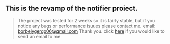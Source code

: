 ## This is the revamp of the notifier proiect.
>The project was tested for 2 weeks so it is fairly stable, but if you notice any bugs or performance isuues please contact me.
>email: borbelygergo06@gmail.com
>Thank you.
>click [here](https://mail.google.com/mail/?view=cm&fs=1&to=borbelygergo06@gmail.com&su=Feedback%20on%20re_notifier&body=Type%20your%20feedback%20here) if you would like to send an email to me